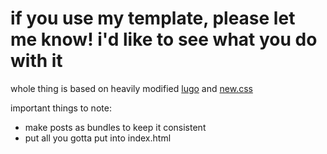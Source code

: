 # if you use my template, please let me know! i'd like to see what you do with it

whole thing is based on heavily modified [lugo](https://github.com/LukeSmithxyz/lugo) and [new.css](https://newcss.net/)

important things to note:
- make posts as bundles to keep it consistent
- put all you gotta put into index.html

